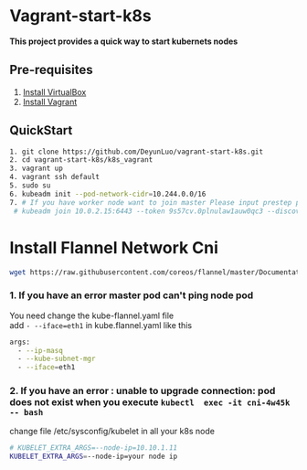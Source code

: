 # Vagrant-start-k8s

**This project provides a quick way to start kubernets nodes** 

## Pre-requisites

1. [Install VirtualBox](https://www.virtualbox.org/wiki/Downloads)
2. [Install Vagrant](https://www.vagrantup.com/downloads)

## QuickStart

```Bash
1. git clone https://github.com/DeyunLuo/vagrant-start-k8s.git
2. cd vagrant-start-k8s/k8s_vagrant
3. vagrant up
4. vagrant ssh default
5. sudo su  
6. kubeadm init --pod-network-cidr=10.244.0.0/16
7. # If you have worker node want to join master Please input prestep print like this
 # kubeadm join 10.0.2.15:6443 --token 9s57cv.0plnulaw1auw0qc3 --discovery-token-ca-cert-hash sha256:850ca59741aa91eed92955caa77c35dd7a5da7a3d6d40fe1a4b81d8ba69dea85
```

# Install Flannel Network Cni
```bash
wget https://raw.githubusercontent.com/coreos/flannel/master/Documentation/kube-flannel.yml
```

### 1. If you have an error master pod can't ping node pod  
You need change the kube-flannel.yaml file  
add `- --iface=eth1` in kube.flannel.yaml
like this 
```bash
args:
  - --ip-masq
  - --kube-subnet-mgr
  - --iface=eth1
``` 
### 2. If you have an error : unable to upgrade connection: pod does not exist  when you execute `kubectl  exec -it cni-4w45k -- bash`
change file /etc/sysconfig/kubelet in all your k8s node
```bash
# KUBELET_EXTRA_ARGS=--node-ip=10.10.1.11
KUBELET_EXTRA_ARGS=--node-ip=your node ip
```


